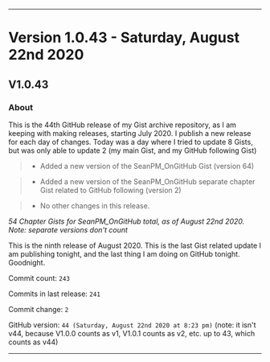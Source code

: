 
***

# Version 1.0.43 - Saturday, August 22nd 2020

## V1.0.43

### About

This is the 44th GitHub release of my Gist archive repository, as I am keeping with making releases, starting July 2020. I publish a new release for each day of changes. Today was a day where I tried to update 8 Gists, but was only able to update 2 (my main Gist, and my GitHub following Gist)

> * Added a new version of the SeanPM_OnGitHub Gist (version 64)

> * Added a new version of the SeanPM_OnGitHub separate chapter Gist related to GitHub following (version 2)

> * No other changes in this release.

_54 Chapter Gists for SeanPM_OnGitHub total, as of August 22nd 2020. Note: separate versions don't count_

This is the ninth release of August 2020. This is the last Gist related update I am publishing tonight, and the last thing I am doing on GitHub tonight. Goodnight.

Commit count: `243`

Commits in last release: `241`

Commit change: `2`

GitHub version: `44 (Saturday, August 22nd 2020 at 8:23 pm)` (note: it isn't v44, because V1.0.0 counts as v1, V1.0.1 counts as v2, etc. up to 43, which counts as v44)

***
